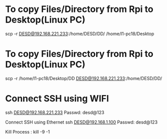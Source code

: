 # To copy Files/Directory from Rpi to Desktop(Linux PC)
scp -r DESD@192.168.221.233:/home/DESD/DD/ /home/l1-pc18/Desktop

# To copy Files/Directory from Rpi to Desktop(Linux PC)
scp -r /home/l1-pc18/Desktop/DD DESD@192.168.221.233:/home/DESD/DD/ 

# Connect SSH using WIFI
ssh DESD@192.168.221.233
Passwd: desd@123

Connect SSH using Ethernet
ssh DESD@192.168.1.100
Passwd: desd@123

Kill Process : kill -9 -1
